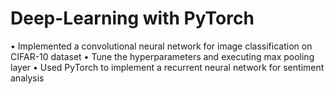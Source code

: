 # Deep-Learning with PyTorch

•	Implemented a convolutional neural network for image classification on CIFAR-10 dataset
•	Tune the hyperparameters and executing max pooling layer
•	Used PyTorch to implement a recurrent neural network for sentiment analysis
